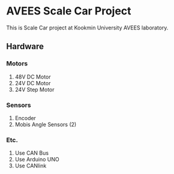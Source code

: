 # AVEES Scale Car Project
This is Scale Car project at Kookmin University AVEES laboratory.
## Hardware
### Motors
1. 48V DC Motor
2. 24V DC Motor
3. 24V Step Motor
### Sensors
1. Encoder
2. Mobis Angle Sensors (2)
### Etc.
1. Use CAN Bus
2. Use Arduino UNO
3. Use CANlink
